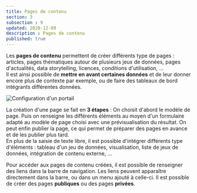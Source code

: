 ```yaml
---
title: Pages de contenu
section: 3
subsection : 9
updated: 2020-12-09
description : Pages de contenu
published: true
---
```


Les **pages de contenu** permettent de créer différents type de pages : articles, pages thématiques autour de plusieurs jeux de données, pages d'actualités, data storytelling, licences, conditions d'utilisation, ...  
Il est ainsi possible de **mettre en avant certaines données** et de leur donner encore plus de contexte par exemple, ou de faire des tableaux de bord intégrants différentes données.


![Configuration d'un portail](./images/functional-presentation/foncier-edit.jpg)


La création d'une page se fait en **3 étapes** : On choisit d'abord le modèle de page. Puis on renseigne les différents éléments au moyen d'un formulaire adapté au modèle de page choisi avec une prévisualisation du résultat. On peut enfin publier la page, ce qui permet de préparer des pages en avance et de les publier plus tard.  
En plus de la saisie de texte libre, il est possible d'intégrer différents type d'éléments : tableau d'un jeu de données, visualisation, liste de jeux de données, intégration de contenu externe, ...

Pour accéder aux pages de contenu créées, il est possible de renseigner des liens dans la barre de navigation. Les liens peuvent apparaître directement dans la barre, ou dans un menu ajouté à celle-ci. Il est possible de créer des pages **publiques** ou des pages **privées**.
